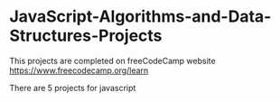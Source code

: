 # JavaScript-Algorithms-and-Data-Structures-Projects

This projects are completed on freeCodeCamp website
https://www.freecodecamp.org/learn

There are 5 projects for javascript

